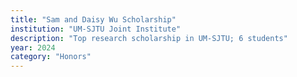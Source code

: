 ```yaml
---
title: "Sam and Daisy Wu Scholarship"
institution: "UM-SJTU Joint Institute"
description: "Top research scholarship in UM-SJTU; 6 students"
year: 2024
category: "Honors"
---
```


